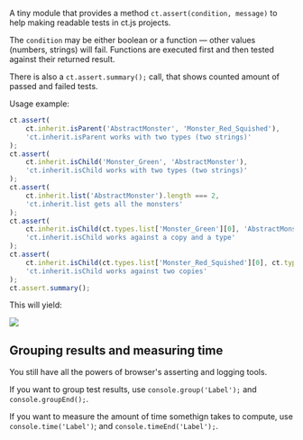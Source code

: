 A tiny module that provides a method `ct.assert(condition, message)` to help making readable tests in ct.js projects.

The `condition` may be either boolean or a function — other values (numbers, strings) will fail. Functions are executed first and then tested against their returned result.

There is also a `ct.assert.summary();` call, that shows counted amount of passed and failed tests.

Usage example:

```js
ct.assert(
    ct.inherit.isParent('AbstractMonster', 'Monster_Red_Squished'),
    'ct.inherit.isParent works with two types (two strings)'
);
ct.assert(
    ct.inherit.isChild('Monster_Green', 'AbstractMonster'),
    'ct.inherit.isChild works with two types (two strings)'
);
ct.assert(
    ct.inherit.list('AbstractMonster').length === 2,
    'ct.inherit.list gets all the monsters'
);
ct.assert(
    ct.inherit.isChild(ct.types.list['Monster_Green'][0], 'AbstractMonster'),
    'ct.inherit.isChild works against a copy and a type'
);
ct.assert(
    ct.inherit.isChild(ct.types.list['Monster_Red_Squished'][0], ct.types.list['Monster_Red'][0]),
    'ct.inherit.isChild works against two copies'
);
ct.assert.summary();
```

This will yield:

![](./data/ct.libs/assert/AssertYield.png)

## Grouping results and measuring time

You still have all the powers of browser's asserting and logging tools.

If you want to group test results, use `console.group('Label');` and `console.groupEnd();`.

If you want to measure the amount of time somethign takes to compute, use `console.time('Label')`; and `console.timeEnd('Label');`.
